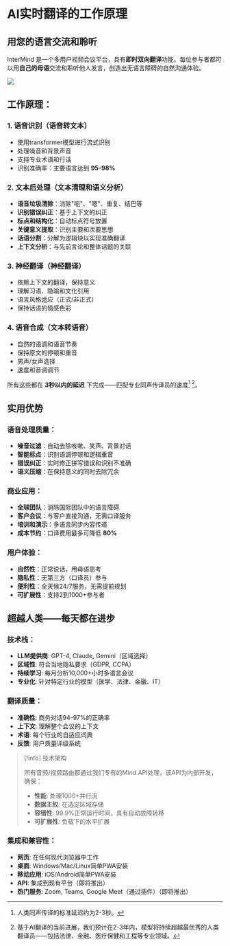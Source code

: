 # AI实时翻译的工作原理

## 用您的语言交流和聆听

InterMind 是一个多用户视频会议平台，具有**即时双向翻译**功能。每位参与者都可以用**自己的母语**交流和聆听他人发言，创造出无语言障碍的自然沟通体验。

![](/interpretating.svg)

## 工作原理：

### 1. **语音识别（语音转文本）**

- 使用transformer模型进行流式识别
- 处理噪音和背景声音
- 支持专业术语和行话
- 识别准确率：主要语言达到 **95-98%**

### 2. **文本后处理（文本清理和语义分析）**

- **语音垃圾清除**：消除"呃"、"嗯"、重复、结巴等
- **识别错误纠正**：基于上下文的纠正
- **标点和结构化**：自动标点符号放置
- **关键意义提取**：识别主要和次要思想
- **话语分割**：分解为逻辑块以实现准确翻译
- **上下文分析**：与先前言论和整体话题的关联

### 3. **神经翻译（神经翻译）**

- 依赖上下文的翻译，保持意义
- 理解习语、隐喻和文化引用
- 语言风格适应（正式/非正式）
- 保持话语的情感色彩

### 4. **语音合成（文本转语音）**

- 自然的语调和语音节奏
- 保持原文的停顿和重音
- 男声/女声选择
- 速度和音调调节

所有这些都在 **3秒以内的延迟** 下完成——匹配专业同声传译员的速度[^1] [^2]。

## 实用优势

### 语音处理质量：

- **噪音过滤**：自动去除咳嗽、笑声、背景对话
- **智能标点**：识别语调停顿和逻辑重音
- **错误纠正**：实时修正拼写错误和识别不准确
- **语义压缩**：在保持意义的同时去除冗余

### 商业应用：

- **全球团队**：消除国际团队中的语言障碍
- **客户会议**：与客户直接沟通，无需口译服务
- **培训和演示**：多语言同步内容传递
- **成本节约**：口译费用最多可降低 **80%**

### 用户体验：

- **自然性**：正常说话，用母语思考
- **隐私性**：无第三方（口译员）参与
- **便利性**：全天候24/7服务，无需提前规划
- **可扩展性**：支持2到1000+参与者

## 超越人类——每天都在进步

### 技术栈：

- **LLM提供商**: GPT-4, Claude, Gemini（区域选择）
- **区域性**: 符合当地隐私要求（GDPR, CCPA）
- **持续学习**: 每月分析10,000+小时多语言会议
- **专业化**: 针对特定行业的模型（医学、法律、金融、IT）

### 翻译质量：

- **准确性**: 商务对话94-97%的正确率
- **上下文**: 理解整个会议的上下文
- **术语**: 每个行业的自适应词典
- **反馈**: 用户质量评级系统

> [!info] 技术架构
>
> 所有音频/视频路由都通过我们专有的Mind API处理，该API为内部开发，确保：
>
> - **性能**: 处理1000+并行流
> - **数据主权**: 在选定区域存储
> - **容错性**: 99.9%正常运行时间，具有自动故障转移
> - **可扩展性**: 负载下的水平扩展

### 集成和兼容性：

- **网页**: 在任何现代浏览器中工作
- **桌面**: Windows/Mac/Linux简单PWA安装
- **移动应用**: iOS/Android简单PWA安装
- **API**: 集成到现有平台（即将推出）
- **热门服务**: Zoom, Teams, Google Meet（通过插件）（即将推出）

[^1]: 人类同声传译的标准延迟约为2-3秒。

[^2]: 基于AI翻译的当前进展，我们预计在2-3年内，模型将持续超越最优秀的人类翻译员——包括法律、金融、医疗保健和工程等专业领域。